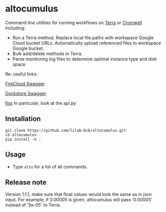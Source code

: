 # altocumulus

Command line utilities for running workflows on [Terra](https://app.terra.bio/) or [Cromwell](https://github.com/broadinstitute/cromwell) including:

- Run a Terra method. Replace local file paths with workspace Google Cloud bucket URLs. Automatically
    upload referenced files to workspace Google bucket.
- Bulk add/delete methods in Terra.
- Parse monitoring log files to determine optimal instance type and disk space.

Re: useful links:

[FireCloud Swagger](https://api.firecloud.org/)

[Dockstore Swagger](https://dockstore.org/api/static/swagger-ui/index.html)

[fiss](https://github.com/broadinstitute/fiss) In particular, look at the api.py

## Installation

    git clone https://github.com/lilab-bcb/altocumulus.git
    cd altocumulus
    pip install -e .

## Usage
- Type `alto` for a list of all commands.


## Release note

Version 1.1.1, make sure that float values would look the same as in json input. For example, if 0.00005 is given, altocumulus will pass '0.00005' instead of '5e-05' to Terra.
